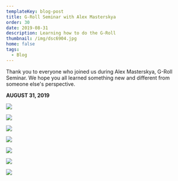 ```yaml
---
templateKey: blog-post
title: G-Roll Seminar with Alex Masterskya
order: 30
date: 2019-08-31
description: Learning how to do the G-Roll
thumbnail: /img/dsc6904.jpg
home: false
tags:
  - Blog
---
```


Thank you to everyone who joined us during Alex Masterskya, G-Roll Seminar. We hope you all learned something new and different from someone else's perspective.

**AUGUST 31, 2019**

![](/img/dsc6897.jpg)

![](/img/dsc6898.jpg)

![](/img/dsc6899.jpg)

![](/img/dsc6902.jpg)

![](/img/dsc6901.jpg)

![](/img/dsc6900.jpg)

![](/img/dsc6904.jpg)
